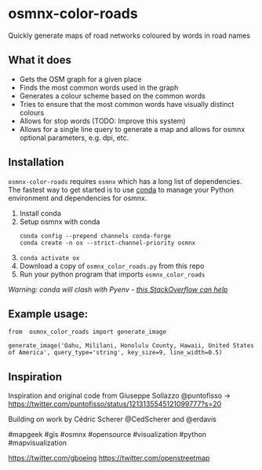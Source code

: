 # osmnx-color-roads
Quickly generate maps of road networks coloured by words in road names

## What it does

* Gets the OSM graph for a given place
* Finds the most common words used in the graph
* Generates a colour scheme based on the common words
* Tries to ensure that the most common words have visually distinct colours
* Allows for stop words (TODO: Improve this system)
* Allows for a single line query to generate a map and allows for osmnx optional
  parameters, e.g. dpi, etc.

## Installation

`osmnx-color-roads` requires `osmnx` which has a long list of dependencies. The fastest way to get started is to use [conda](https://docs.conda.io/projects/conda/en/latest/user-guide/index.html) to manage your Python environment and dependencies for osmnx.

1. Install conda
2. Setup osmnx with conda
   ```
   conda config --prepend channels conda-forge
   conda create -n ox --strict-channel-priority osmnx
   ```
3. 
   `conda activate ox`
4. Download a copy of `osmnx_color_roads.py` from this repo
4. Run your python program that imports `osmnx_color_roads`

*Warning: conda will clash with Pyenv - [this StackOverflow can help](https://stackoverflow.com/questions/57640272/how-can-i-install-anaconda-aside-an-existing-pyenv-installation-on-osx)* 

## Example usage:
```
from  osmnx_color_roads import generate_image

generate_image('Oahu, Mililani, Honolulu County, Hawaii, United States of America', query_type='string', key_size=9, line_width=0.5)
```

## Inspiration
Inspiration and original code from Giuseppe Sollazzo @puntofisso
-> https://twitter.com/puntofisso/status/1213135545121099777?s=20

Building on work by Cédric Scherer @CedScherer and @erdavis

#mapgeek #gis #osmnx #opensource #visualization #python #mapvisualization

https://twitter.com/gboeing
https://twitter.com/openstreetmap

